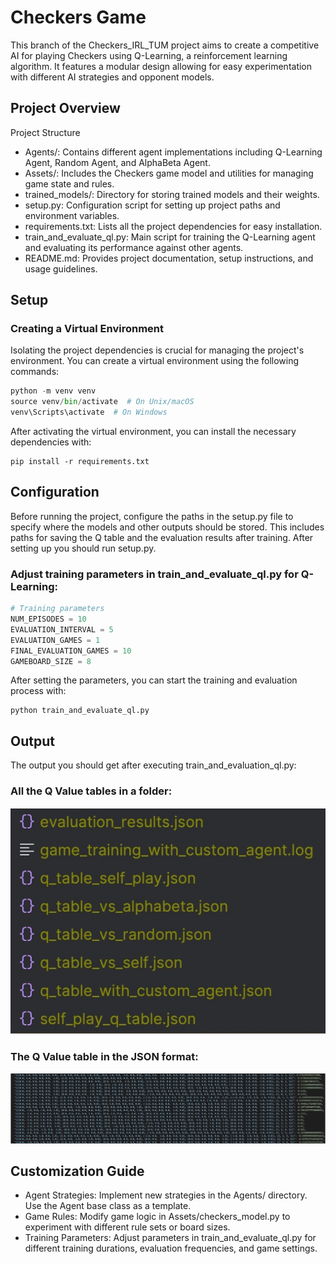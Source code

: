 # Checkers Game
This branch of the Checkers_IRL_TUM project aims to create a competitive AI for playing Checkers using Q-Learning, a reinforcement learning algorithm. It features a modular design allowing for easy experimentation with different AI strategies and opponent models.

## Project Overview

Project Structure
- Agents/: Contains different agent implementations including Q-Learning Agent, Random Agent, and AlphaBeta Agent.
- Assets/: Includes the Checkers game model and utilities for managing game state and rules.
- trained_models/: Directory for storing trained models and their weights.
- setup.py: Configuration script for setting up project paths and environment variables.
- requirements.txt: Lists all the project dependencies for easy installation.
- train_and_evaluate_ql.py: Main script for training the Q-Learning agent and evaluating its performance against other agents.
- README.md: Provides project documentation, setup instructions, and usage guidelines.

## Setup

### Creating a Virtual Environment


Isolating the project dependencies is crucial for managing the project's environment. You can create a virtual environment using the following commands:
```python
python -m venv venv
source venv/bin/activate  # On Unix/macOS
venv\Scripts\activate  # On Windows
```
After activating the virtual environment, you can install the necessary dependencies with:
```
pip install -r requirements.txt
```

## Configuration

Before running the project, configure the paths in the setup.py file to specify where the models and other outputs should be stored. This includes paths for saving the Q table and the evaluation results after training. After setting up you should run setup.py.


### Adjust training parameters in train_and_evaluate_ql.py for Q-Learning:

```Python
# Training parameters
NUM_EPISODES = 10
EVALUATION_INTERVAL = 5
EVALUATION_GAMES = 1
FINAL_EVALUATION_GAMES = 10
GAMEBOARD_SIZE = 8
```

After setting the parameters, you can start the training and evaluation process with:
```
python train_and_evaluate_ql.py
```

## Output
The output you should get after executing train_and_evaluation_ql.py: 

### All the Q Value tables in a folder: 
![alt text](https://github.com/pambhar-deepkumar/Checkers_IRL_TUM/blob/qlearning/Assets/QTablejson.jpg)

### The Q Value table in the JSON format:
![alt text](https://github.com/pambhar-deepkumar/Checkers_IRL_TUM/blob/qlearning/Assets/Qlearning.jpg)


## Customization Guide

- Agent Strategies: Implement new strategies in the Agents/ directory. Use the Agent base class as a template.
- Game Rules: Modify game logic in Assets/checkers_model.py to experiment with different rule sets or board sizes.
- Training Parameters: Adjust parameters in train_and_evaluate_ql.py for different training durations, evaluation frequencies, and game settings.


